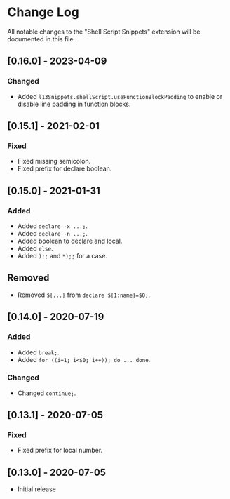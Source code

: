 # Change Log
All notable changes to the "Shell Script Snippets" extension will be documented in this file.

## [0.16.0] - 2023-04-09

### Changed
- Added `l13Snippets.shellScript.useFunctionBlockPadding` to enable or disable line padding in function blocks.

## [0.15.1] - 2021-02-01

### Fixed
- Fixed missing semicolon.
- Fixed prefix for declare boolean.

## [0.15.0] - 2021-01-31

### Added
- Added `declare -x ...;`.
- Added `declare -n ...;`.
- Added boolean to declare and local.
- Added `else`.
- Added `);;` and `*);;` for a case.

## Removed
- Removed `${...}` from `declare ${1:name}=$0;`.

## [0.14.0] - 2020-07-19

### Added
- Added `break;`.
- Added `for ((i=1; i<$0; i++)); do ... done`.

### Changed
- Changed `continue;`.

## [0.13.1] - 2020-07-05

### Fixed
- Fixed prefix for local number.

## [0.13.0] - 2020-07-05
- Initial release